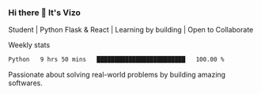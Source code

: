 ### Hi there 👋 It's Vizo

Student | Python Flask & React | Learning by building | Open to Collaborate

Weekly stats
<!--START_SECTION:waka-->

```txt
Python   9 hrs 50 mins   █████████████████████████   100.00 %
```

<!--END_SECTION:waka-->


Passionate about solving real-world problems by building amazing softwares.

